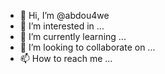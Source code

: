 - 👋 Hi, I’m @abdou4we
- 👀 I’m interested in ...
- 🌱 I’m currently learning ...
- 💞️ I’m looking to collaborate on ...
- 📫 How to reach me ...

<!---
abdou4we/abdou4we is a ✨ special ✨ repository because its `README.md` (this file) appears on your GitHub profile.
You can click the Preview link to take a look at your changes.
--->
